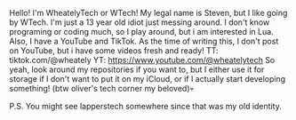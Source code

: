 Hello! I'm WheatelyTech or WTech! My legal name is Steven, but I like going by WTech.
I'm just a 13 year old idiot just messing around.
I don't know programing or coding much, so I play around, but i am interested in Lua.
Also, I have a YouTube and TikTok. As the time of writing this, I don't post on YouTube,
but i have some videos fresh and ready!
TT: tiktok.com/@wheately
YT: https://www.youtube.com/@wheatelytech
So yeah, look around my repositories if you want to, but I either use it for storage if I don't
want to put it on my iCloud, or if I actually start developing something!
(btw oliver's tech corner my beloved)💀

P.S. You might see lapperstech somewhere since that was my old identity.

